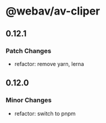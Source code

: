 # @webav/av-cliper

## 0.12.1

### Patch Changes

- refactor: remove yarn, lerna

## 0.12.0

### Minor Changes

- refactor: switch to pnpm
